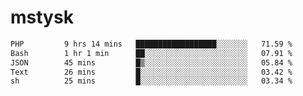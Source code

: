 # mstysk

<!--START_SECTION:waka-->

```txt
PHP         9 hrs 14 mins   ██████████████████░░░░░░░   71.59 %
Bash        1 hr 1 min      ██░░░░░░░░░░░░░░░░░░░░░░░   07.91 %
JSON        45 mins         █▒░░░░░░░░░░░░░░░░░░░░░░░   05.84 %
Text        26 mins         █░░░░░░░░░░░░░░░░░░░░░░░░   03.42 %
sh          25 mins         █░░░░░░░░░░░░░░░░░░░░░░░░   03.34 %
```

<!--END_SECTION:waka-->
